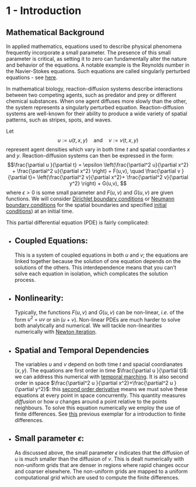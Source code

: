 # 1 - Introduction

## Mathematical Background

In applied mathematics, equations used to describe physical phenomena frequently incorporate a small parameter. 
The presence of this small parameter is critical, as setting it to zero can fundamentally alter the nature and behavior of the equations. 
A notable example is the Reynolds number in the Navier-Stokes equations. 
Such equations are called singularly perturbed equations - see [here](https://en.wikipedia.org/wiki/Singular_perturbation).

In mathematical biology, reaction-diffusion systems describe interactions between two competing agents, such as predator and prey or different chemical substances. 
When one agent diffuses more slowly than the other, the system represents a singularly perturbed equation. 
Reaction-diffusion systems are well-known for their ability to produce a wide variety of spatial patterns, such as stripes, spots, and waves. 

Let $$u := u(t,x,y) \quad \text{and}\quad v := v(t,x,y) $$ represent agent densities which vary in both time $t$ 
and spatial coordiantes $x$ and $y$. Reaction-diffusion systems can then be expressed in the form:
$$\frac{\partial u }{\partial t} = \epsilon \left(\frac{\partial^2 u}{\partial x^2} + \frac{\partial^2 u}{\partial x^2} \right) + F(u,v),
\quad 
 \frac{\partial v }{\partial t}=  \left(\frac{\partial^2 v}{\partial x^2}+ \frac{\partial^2 v}{\partial y^2} \right) + G(u,v), $$
where $\epsilon >0$ is some small parameter and $F(u,v)$ and $G(u,v)$ are given functions. 
We will consider [Dirichlet boundary conditions](https://en.wikipedia.org/wiki/Dirichlet_boundary_condition) 
or [Neumann boundary conditions](https://en.wikipedia.org/wiki/Neumann_boundary_condition) for the spatial boundaries 
and specified [initial conditions](https://en.wikipedia.org/wiki/Initial_condition#:~:text=In%20mathematics%20and%20particularly%20in,typically%20denoted%20t%20%3D%200)) at an initial time. 



This partial differential equation (PDE) is fairly complicated: 
  - ## Coupled Equations: 
    This is a system of coupled equations in both $u$ and $v$; the equations are linked together because the solution of one equation depends on the solutions of the others.
    This interdependence means that you can't solve each equation in isolation, which complicates the solution process.
  - ## Nonlinearity: 
    Typically, the functions $F(u,v)$ and $G(u,v)$ can be non-linear, *i.e*. of the form $u^2+uv$ or $\sin(u+v)$.
    Non-linear PDEs are much harder to solve both analytically and numerical. We will tackle non-linearities numerically with [Newton iteration](https://hplgit.github.io/num-methods-for-PDEs/doc/pub/nonlin/pdf/nonlin-4screen.pdf).
  - ## Spatial and Temporal Dependencies
    The variables $u$ and $v$ depend on both time $t$ and spacial coordianates $(x,y)$. 
    The equations are first order in time $\frac{\partial u }{\partial t}$: we can address this numerical with [temporal marching](https://en.wikipedia.org/wiki/Backward_Euler_method).
    It is also second order in space $\frac{\partial^2 u }{\partial x^2}+\frac{\partial^2 u }{\partial y^2}$: this [second order derivative](https://en.wikipedia.org/wiki/Elliptic_partial_differential_equation) means we must solve these equations at every point in space concurrently.
    This quantity measures *diffusion* or how $u$ changes around a point relative to the points neighbours.
    To solve this equation numerically we employ the use of finite differences. See [this](https://github.com/ImperialCollegeLondon/ReCoDE_Diffusion_Code/blob/main/docs/1-numerics.md) previous exemplar for a introduction to finite differences.
- ## Small parameter $\epsilon$:
    As discussed above, the small parameter $\epsilon$ indicates that the diffusion of $u$ is much smaller than the diffusion of $v$.
    This is dealt numerically with non-uniform grids that are denser in regions where rapid changes occur and coarser elsewhere.
    The non-uniform grids are mapped to a uniform computational grid which are used to compute the finite differences.


    











  
